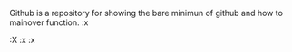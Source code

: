 Github is a repository for showing the bare minimun of github and how to mainover function.
:x





:X
:x
:x

